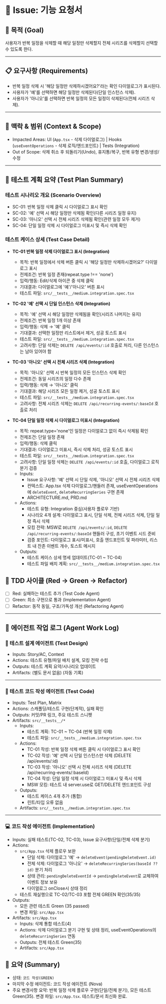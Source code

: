 # 🧭 Issue: 기능 요청서

## 🎯 목적 (Goal)

사용자가 반복 일정을 삭제할 때 해당 일정만 삭제할지 전체 시리즈를 삭제할지 선택할 수 있도록 한다.

---

## 📋 요구사항 (Requirements)

- 반복 일정 삭제 시 '해당 일정만 삭제하시겠어요?'라는 확인 다이얼로그가 표시된다.
- 사용자가 '예'를 선택하면 해당 일정만 삭제된다(단일 인스턴스 삭제).
- 사용자가 '아니오'를 선택하면 반복 일정의 모든 일정이 삭제된다(전체 시리즈 삭제).

---

## 🧩 맥락 & 범위 (Context & Scope)

- Impacted Areas: UI (`App.tsx` - 삭제 다이얼로그) | Hooks (`useEventOperations` - 삭제 로직/엔드포인트) | Tests (Integration)
- Out of Scope: 삭제 취소 후 되돌리기(Undo), 휴지통/복구, 반복 유형 변경/생성/수정

---

## 🧪 테스트 계획 요약 (Test Plan Summary)

### 테스트 시나리오 개요 (Scenario Overview)

- SC-01: 반복 일정 삭제 클릭 시 다이얼로그 표시 확인
- SC-02: '예' 선택 시 해당 일정만 삭제됨 확인(다른 시리즈 일정 유지)
- SC-03: '아니오' 선택 시 전체 시리즈 삭제됨 확인(관련 일정 모두 제거)
- SC-04: 단일 일정 삭제 시 다이얼로그 미표시 및 즉시 삭제 확인

### 테스트 케이스 상세 (Test Case Detail)

- **TC-01 반복 일정 삭제 다이얼로그 표시 (Integration)**

  - 목적: 반복 일정에서 삭제 버튼 클릭 시 '해당 일정만 삭제하시겠어요?' 다이얼로그 표시
  - 전제조건: 반복 일정 존재(repeat.type !== 'none')
  - 입력/행동: Edit/삭제 아이콘 중 삭제 클릭
  - 기대결과: 다이얼로그에 '예'/'아니오' 버튼 표시
  - 테스트 파일: `src/__tests__/medium.integration.spec.tsx`

- **TC-02 '예' 선택 시 단일 인스턴스 삭제 (Integration)**

  - 목적: '예' 선택 시 해당 일정만 삭제됨을 확인(시리즈 나머지는 유지)
  - 전제조건: 반복 일정 1개 이상 존재
  - 입력/행동: 삭제 → '예' 클릭
  - 기대결과: 선택한 일정만 리스트에서 제거, 성공 토스트 표시
  - 테스트 파일: `src/__tests__/medium.integration.spec.tsx`
  - 고려사항: 단일 삭제는 `DELETE /api/events/:id` 호출로 처리, 다른 인스턴스는 남아 있어야 함

- **TC-03 '아니오' 선택 시 전체 시리즈 삭제 (Integration)**

  - 목적: '아니오' 선택 시 반복 일정의 모든 인스턴스 삭제 확인
  - 전제조건: 동일 시리즈의 일정 다수 존재
  - 입력/행동: 삭제 → '아니오' 클릭
  - 기대결과: 해당 시리즈 모든 일정 제거, 성공 토스트 표시
  - 테스트 파일: `src/__tests__/medium.integration.spec.tsx`
  - 고려사항: 전체 시리즈 삭제는 `DELETE /api/recurring-events/:baseId` 호출로 처리

- **TC-04 단일 일정 삭제 시 다이얼로그 미표시 (Integration)**

  - 목적: repeat.type='none'인 일정은 다이얼로그 없이 즉시 삭제됨 확인
  - 전제조건: 단일 일정 존재
  - 입력/행동: 삭제 클릭
  - 기대결과: 다이얼로그 미표시, 즉시 삭제 처리, 성공 토스트 표시
  - 테스트 파일: `src/__tests__/medium.integration.spec.tsx`
  - 고려사항: 단일 일정 삭제는 `DELETE /api/events/:id` 호출, 다이얼로그 로직 분기 검증

  <!-- TEST_DESIGN_START -->

  - Inputs:
    - Issue 요구사항: '예' 선택 시 단일 삭제, '아니오' 선택 시 전체 시리즈 삭제
    - 컨텍스트: App.tsx 삭제 다이얼로그/핸들러 존재, useEventOperations에 `deleteEvent`, `deleteRecurringSeries` 구현 존재
    - ARCHITECTURE.md, PRD.md
  - Actions:
    - 테스트 유형: Integration 중심(사용자 플로우 기반)
    - 시나리오 4개 설계: 다이얼로그 표시, 단일 삭제, 전체 시리즈 삭제, 단일 일정 즉시 삭제
    - 모킹 전략: MSW로 `DELETE /api/events/:id`, `DELETE /api/recurring-events/:baseId` 핸들러 구성, 초기 이벤트 시드 준비
    - 검증 포인트: 다이얼로그 표시/미표시, 호출 엔드포인트 및 파라미터, 리스트 내 잔존 이벤트 개수, 토스트 메시지
  - Outputs:
    - 테스트 케이스 상세 명세 업데이트(TC-01 ~ TC-04)
    - 테스트 파일 배치 계획: `src/__tests__/medium.integration.spec.tsx`
    <!-- TEST_DESIGN_END -->

## 🔁 TDD 사이클 (Red → Green → Refactor)

- [ ] Red: 실패하는 테스트 추가 (Test Code Agent)
- [ ] Green: 최소 구현으로 통과 (Implementation Agent)
- [ ] Refactor: 동작 동일, 구조/가독성 개선 (Refactoring Agent)

---

## 🧠 에이전트 작업 로그 (Agent Work Log)

### 🧩 테스트 설계 에이전트 (Test Design)

- Inputs: Story/AC, Context
- Actions: 테스트 유형/파일 배치 설계, 모킹 전략 수립
- Outputs: 테스트 계획 요약/시나리오 업데이트
- Artifacts: (별도 문서 없음)
  <!-- TEST_DESIGN_START -->
  (자동 기록)
  <!-- TEST_DESIGN_END -->

---

### 🧪 테스트 코드 작성 에이전트 (Test Code)

- Inputs: Test Plan, Matrix
- Actions: 스캐폴딩/테스트 구현(단계적), 실패 확인
- Outputs: 커밋/PR 링크, 주요 테스트 스니펫
- Artifacts: `src/__tests__/*`
  <!-- TEST_CODE_START -->
  - Inputs:
    - 테스트 계획: TC-01 ~ TC-04 (반복 일정 삭제)
    - 테스트 파일: `src/__tests__/medium.integration.spec.tsx`
  - Actions:
    - TC-01 작성: 반복 일정 삭제 버튼 클릭 시 다이얼로그 표시 확인
    - TC-02 작성: '예' 선택 시 단일 인스턴스만 삭제 (DELETE /api/events/:id)
    - TC-03 작성: '아니오' 선택 시 전체 시리즈 삭제 (DELETE /api/recurring-events/:baseId)
    - TC-04 작성: 단일 일정 삭제 시 다이얼로그 미표시 및 즉시 삭제
    - MSW 모킹: 테스트 내 server.use로 GET/DELETE 엔드포인트 구성
  - Outputs:
    - 테스트 케이스 4개 추가 (통합)
    - 린트/타입 오류 없음
  - Artifacts: `src/__tests__/medium.integration.spec.tsx`
  <!-- TEST_CODE_END -->

---

### 💻 코드 작성 에이전트 (Implementation)

- Inputs: 실패 테스트(TC-02, TC-03), Issue 요구사항(단일/전체 삭제 분기)
- Actions:
  - `src/App.tsx` 삭제 플로우 보완
    - 단일 삭제: 다이얼로그 '예' → `deleteEvent(pendingDeleteEvent.id)`
    - 전체 삭제: 다이얼로그 '아니오' → `deleteRecurringSeries(baseId ?? id)` 분기 처리
    - 상태 관리: `pendingDeleteEventId` → `pendingDeleteEvent`로 교체하여 이벤트 정보 보유
    - 다이얼로그 onClose시 상태 정리
  - 테스트 재실행으로 TC-02/TC-03 포함 전체 GREEN 확인(35/35)
- Outputs:
  - 모든 관련 테스트 Green (35 passed)
  - 변경 파일: `src/App.tsx`
- Artifacts: `src/App.tsx`
  <!-- IMPLEMENTATION_START -->
  - Inputs: 삭제 통합 테스트(4)
  - Actions: 삭제 다이얼로그 분기 구현 및 상태 정리, useEventOperations의 `deleteRecurringSeries` 연동
  - Outputs: 전체 테스트 Green(35)
  - Artifacts: `src/App.tsx`
  <!-- IMPLEMENTATION_END -->

## 🧾 요약 (Summary)

- 상태: `코드 작성(GREEN)`
- 마지막 수정 에이전트: 코드 작성 에이전트 (Nova)
- 주요 변경사항 요약: 반복 일정 삭제 플로우 구현(단일/전체 분기), 모든 테스트 Green(35). 변경 파일: `src/App.tsx`. 테스트/문서 최신화 완료.
